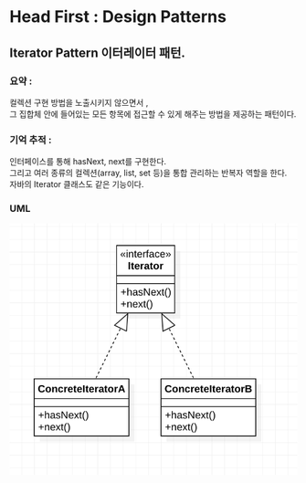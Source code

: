 # Head First : Design Patterns

## Iterator Pattern 이터레이터 패턴.
  
### 요약 :       
컬렉션 구현 방법을 노출시키지 않으면서 ,  
그 집합체 안에 들어있는 모든 항목에 접근할 수 있게 해주는 방법을 제공하는 패턴이다.  
  
  
### 기억 추적 :     
인터페이스를 통해 hasNext, next를 구현한다.  
그리고 여러 종류의 컬렉션(array, list, set 등)을 통합 관리하는 반복자 역할을 한다.  
자바의 Iterator 클래스도 같은 기능이다.  



### UML
![Alt uml](./iterator_uml.png?s=200 )

